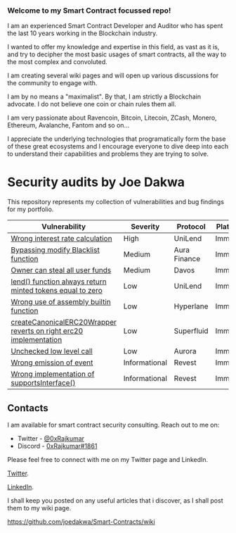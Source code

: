 ### Welcome to my Smart Contract focussed repo!

I am an experienced Smart Contract Developer and Auditor who has spent the last 10 years working in the Blockchain industry. 

I wanted to offer my knowledge and expertise in this field, as vast as it is, and try to decipher the most basic usages of smart contracts, all the way to the most complex and convoluted. 

I am creating several wiki pages and will open up various discussions for the community to engage with.

I am by no means a "maximalist". By that, I am strictly a Blockchain advocate. I do not believe one coin or chain rules them all.

I am very passionate about Ravencoin, Bitcoin, Litecoin, ZCash, Monero, Ethereum, Avalanche, Fantom and so on...

I appreciate the underlying technologies that programatically form the base of these great ecosystems and I encourage everyone to dive deep into each to understand their capabilities and problems they are trying to solve.

# Security audits by Joe Dakwa

This repository represents my collection of vulnerabilities and bug findings for my portfolio.

| Vulnerability                                                                                                                                             | Severity      | Protocol     | Platform |
| --------------------------------------------------------------------------------------------------------------------------------------------------------- | ------------- | ------------ | -------- |
| [Wrong interest rate calculation](Immunefi/README.md#wrong-interest-rate-calculation)                                                                     | High          | UniLend      | Immunefi |
| [Bypassing modify Blacklist function](Immunefi/README.md#bypassing-modify-blacklist-function)                                                             | Medium        | Aura Finance | Immunefi |
| [Owner can steal all user funds](Immunefi/README.md#owner-can-steal-all-user-funds)                                                                       | Medium        | Davos        | Immunefi |
| [lend() function always return minted tokens equal to zero](Immunefi/README.md#lend-function-always-return-minted-tokens-equal-to-zero)                   | Low           | UniLend      | Immunefi |
| [Wrong use of assembly builtin function](Immunefi/README.md#wrong-use-of-assembly-builtin-function)                                                       | Low           | Hyperlane    | Immunefi |
| [createCanonicalERC20Wrapper reverts on right erc20 implementation](Immunefi/README.md#createcanonicalerc20wrapper-reverts-on-right-erc20-implementation) | Low           | Superfluid   | Immunefi |
| [Unchecked low level call](Immunefi/README.md#unchecked-low-level-call)                                                                                   | Low           | Aurora       | Immunefi |
| [Wrong emission of event](Immunefi/README.md#wrong-emission-of-event)                                                                                     | Informational | Revest       | Immunefi |
| [Wrong implementation of supportsInterface()](Immunefi/README.md#wrong-implementation-of-supportsinterface)                                               | Informational | Revest       | Immunefi |

## Contacts

I am available for smart contract security consulting. Reach out to me on:

- Twitter - [@0xRajkumar](https://twitter.com/0xRajkumar)
- Discord - [0xRajkumar#1861](https://discordapp.com/users/794774992964550656)




Please feel free to connect with me on my Twitter page and LinkedIn. 

[Twitter](https://mobile.twitter.com/golanger85).

[LinkedIn](https://uk.linkedin.com/in/joe-dakwa-92716065).


I shall keep you posted on any useful articles that i discover, as I shall post them to my wiki page.

https://github.com/joedakwa/Smart-Contracts/wiki
